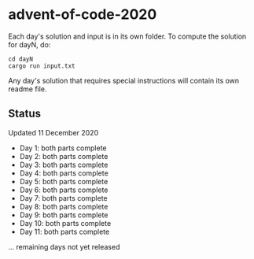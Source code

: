 # advent-of-code-2020

Each day's solution and input is in its own folder. To compute the solution
for dayN, do:

	cd dayN
	cargo run input.txt

Any day's solution that requires special instructions will contain its own
readme file.

## Status

Updated 11 December 2020

- Day 1: both parts complete
- Day 2: both parts complete
- Day 3: both parts complete
- Day 4: both parts complete
- Day 5: both parts complete
- Day 6: both parts complete
- Day 7: both parts complete
- Day 8: both parts complete
- Day 9: both parts complete
- Day 10: both parts complete
- Day 11: both parts complete

... remaining days not yet released
